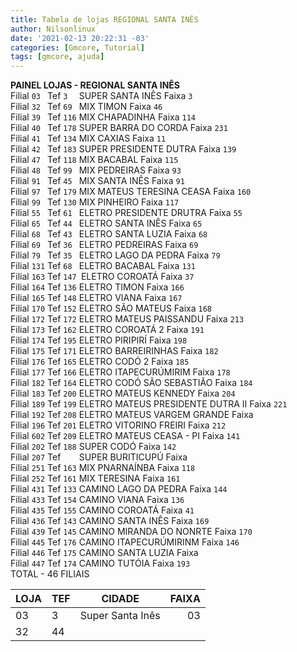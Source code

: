 ```yaml
---
title: Tabela de lojas REGIONAL SANTA INÊS
author: Nilsonlinux
date: '2021-02-13 20:22:31 -03'
categories: [Gmcore, Tutorial]
tags: [gmcore, ajuda]
---
```


**PAINEL LOJAS - REGIONAL SANTA INÊS**  
Filial `03 `  Tef `3  `  SUPER SANTA INÊS               Faixa `3  `  
Filial `32 `  Tef `69 `  MIX TIMON                      Faixa `46 `  
Filial `39 `  Tef `116`  MIX CHAPADINHA                 Faixa `114`  
Filial `40 `  Tef `178`  SUPER BARRA DO CORDA           Faixa `231`  
Filial `41 `  Tef `134`  MIX CAXIAS                     Faixa `11 `  
Filial `42 `  Tef `183`  SUPER PRESIDENTE DUTRA         Faixa `139`  
Filial `47 `  Tef `118`  MIX BACABAL                    Faixa `115`  
Filial `48 `  Tef `99 `  MIX PEDREIRAS                  Faixa `93 `  
Filial `91 `  Tef `45 `  MIX SANTA INÊS                 Faixa `91 `  
Filial `97 `  Tef `179`  MIX MATEUS TERESINA CEASA      Faixa `160`  
Filial `99 `  Tef `130`  MIX PINHEIRO                   Faixa `117`  
Filial `55 `  Tef `61 `  ELETRO PRESIDENTE DRUTRA       Faixa `55 `  
Filial `65 `  Tef `44 `  ELETRO SANTA INÊS              Faixa `65 `  
Filial `68 `  Tef `43 `  ELETRO SANTA LUZIA             Faixa `68 `  
Filial `69 `  Tef `36 `  ELETRO PEDREIRAS               Faixa `69 `  
Filial `79 `  Tef `35 `  ELETRO LAGO DA PEDRA           Faixa `79 `  
Filial `131`  Tef `68 `  ELETRO BACABAL                 Faixa `131`  
Filial `163`  Tef `147 `ELETRO COROATÁ                  Faixa `37 `  
Filial `164`  Tef `136` ELETRO TIMON                    Faixa `166`  
Filial `165`  Tef `148` ELETRO VIANA                    Faixa `167`  
Filial `170`  Tef `152` ELETRO SÃO MATEUS               Faixa `168`  
Filial `172`  Tef `172` ELETRO MATEUS PAISSANDU         Faixa `213`  
Filial `173`  Tef `162` ELETRO COROATÁ 2                Faixa `191`  
Filial `174`  Tef `195` ELETRO PIRIPIRÍ                 Faixa `198`  
Filial `175`  Tef `171` ELETRO BARREIRINHAS             Faixa `182`  
Filial `176`  Tef `165` ELETRO CODÓ 2                   Faixa `185`  
Filial `177`  Tef `166` ELETRO ITAPECURÚMIRIM           Faixa `178`  
Filial `182`  Tef `164` ELETRO CODÓ SÃO SEBASTIÃO       Faixa `184`  
Filial `183`  Tef `200` ELETRO MATEUS KENNEDY           Faixa `204`  
Filial `189`  Tef `199` ELETRO MATEUS PRESIDENTE DUTRA II Faixa `221`  
Filial `192`  Tef `208` ELETRO MATEUS VARGEM GRANDE       Faixa `   `  
Filial `196`  Tef `201` ELETRO VITORINO FREIRI         Faixa `212`  
Filial `602`  Tef `209` ELETRO MATEUS CEASA - PI       Faixa `141`  
Filial `202`  Tef `188` SUPER CODÓ                     Faixa `142`  
Filial `207`  Tef `   ` SUPER BURITICUPÚ               Faixa `   `   
Filial `251`  Tef `163` MIX PNARNAÍNBA                 Faixa `118`  
Filial `252`  Tef `161` MIX TERESINA                   Faixa `161`  
Filial `431`  Tef `133` CAMINO LAGO DA PEDRA           Faixa `144`  
Filial `433`  Tef `154` CAMINO VIANA                   Faixa `136`  
Filial `435`  Tef `155` CAMINO COROATÁ                 Faixa `41`  
Filial `436`  Tef `143` CAMINO SANTA INÊS              Faixa `169`  
Filial `439`  Tef `145` CAMINO MIRANDA DO NONRTE       Faixa `170`  
Filial `445`  Tef `176` CAMINO ITAPECURÚMIRINM         Faixa `146`  
Filial `446`  Tef `175` CAMINO SANTA LUZIA             Faixa `   `  
Filial `447`  Tef `174` CAMINO TUTÓIA                  Faixa `193`  
                     TOTAL - 46 FILIAIS  
                     
| LOJA |  TEF  |       CIDADE       |   FAIXA  |
| :--- | ----- |        :---:       |     ---: |
|  03  |   3   |  Super Santa Inês  |    03    |
|  32  |  44   |                    |          |
                     

